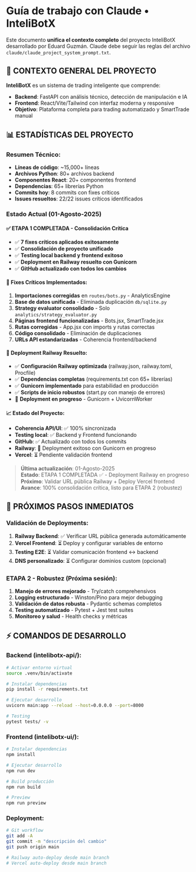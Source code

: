 # Guía de trabajo con Claude • InteliBotX

Este documento **unifica el contexto completo** del proyecto InteliBotX desarrollado por Eduard Guzmán.
Claude debe seguir las reglas del archivo `claude/claude_project_system_prompt.txt`.

## 🎯 CONTEXTO GENERAL DEL PROYECTO

**InteliBotX** es un sistema de trading inteligente que comprende:
- **Backend**: FastAPI con análisis técnico, detección de manipulación e IA
- **Frontend**: React/Vite/Tailwind con interfaz moderna y responsive  
- **Objetivo**: Plataforma completa para trading automatizado y SmartTrade manual

## 📊 ESTADÍSTICAS DEL PROYECTO

### Resumen Técnico:
- **Líneas de código**: ~15,000+ líneas
- **Archivos Python**: 80+ archivos backend
- **Componentes React**: 20+ componentes frontend  
- **Dependencias**: 65+ librerías Python
- **Commits hoy**: 8 commits con fixes críticos
- **Issues resueltos**: 22/22 issues críticos identificados

### Estado Actual (01-Agosto-2025)

#### ✅ ETAPA 1 COMPLETADA - Consolidación Crítica
- ✅ **7 fixes críticos aplicados exitosamente**
- ✅ **Consolidación de proyecto unificado**
- ✅ **Testing local backend y frontend exitoso**
- ✅ **Deployment en Railway resuelto con Gunicorn**
- ✅ **GitHub actualizado con todos los cambios**

#### 🔧 Fixes Críticos Implementados:
1. **Importaciones corregidas** en `routes/bots.py` - AnalyticsEngine
2. **Base de datos unificada** - Eliminada duplicación `db/sqlite.py`
3. **Strategy evaluator consolidado** - Solo `analytics/strategy_evaluator.py`
4. **Páginas frontend funcionalizadas** - Bots.jsx, SmartTrade.jsx
5. **Rutas corregidas** - App.jsx con imports y rutas correctas
6. **Código consolidado** - Eliminación de duplicaciones
7. **URLs API estandarizadas** - Coherencia frontend/backend

#### 🚀 Deployment Railway Resuelto:
- ✅ **Configuración Railway optimizada** (railway.json, railway.toml, Procfile)
- ✅ **Dependencias completas** (requirements.txt con 65+ librerías)
- ✅ **Gunicorn implementado** para estabilidad en producción
- ✅ **Scripts de inicio robustos** (start.py con manejo de errores)
- 🔄 **Deployment en progreso** - Gunicorn + UvicornWorker

#### 📈 Estado del Proyecto:
- **Coherencia API/UI**: ✅ 100% sincronizada
- **Testing local**: ✅ Backend y Frontend funcionando
- **GitHub**: ✅ Actualizado con todos los commits
- **Railway**: 🔄 Deployment exitoso con Gunicorn en progreso
- **Vercel**: ⏳ Pendiente validación frontend

> **Última actualización**: 01-Agosto-2025  
> **Estado**: ETAPA 1 COMPLETADA ✅ - Deployment Railway en progreso  
> **Próximo**: Validar URL pública Railway + Deploy Vercel frontend  
> **Avance**: 100% consolidación crítica, listo para ETAPA 2 (robustez)

## 🚀 PRÓXIMOS PASOS INMEDIATOS

### Validación de Deployments:
1. **Railway Backend**: ✅ Verificar URL pública generada automáticamente
2. **Vercel Frontend**: ⏳ Deploy y configurar variables de entorno
3. **Testing E2E**: ⏳ Validar comunicación frontend ↔ backend
4. **DNS personalizado**: ⏳ Configurar dominios custom (opcional)

### ETAPA 2 - Robustez (Próxima sesión):
1. **Manejo de errores mejorado** - Try/catch comprehensivos
2. **Logging estructurado** - Winston/Pino para mejor debugging  
3. **Validación de datos robusta** - Pydantic schemas completos
4. **Testing automatizado** - Pytest + Jest test suites
5. **Monitoreo y salud** - Health checks y métricas

## ⚡ COMANDOS DE DESARROLLO

### Backend (intelibotx-api/):
```bash
# Activar entorno virtual
source .venv/bin/activate

# Instalar dependencias
pip install -r requirements.txt

# Ejecutar desarrollo
uvicorn main:app --reload --host=0.0.0.0 --port=8000

# Testing
pytest tests/ -v
```

### Frontend (intelibotx-ui/):
```bash
# Instalar dependencias
npm install

# Ejecutar desarrollo
npm run dev

# Build producción
npm run build

# Preview
npm run preview
```

### Deployment:
```bash
# Git workflow
git add -A
git commit -m "descripción del cambio"
git push origin main

# Railway auto-deploy desde main branch
# Vercel auto-deploy desde main branch
```
